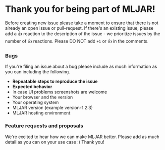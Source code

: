 
# Thank you for being part of MLJAR!

Before creating new issue please take a moment to ensure that there is not already an open issue or pull-request. If there's an existing issue, please add a :+1: reaction to the description of the issue - we prioritize issues by the number of :+1: reactions. Please DO NOT add `+1` or :+1: in the comments.

### Bugs
If you're filing an issue about a bug please include as much information
as you can including the following.

- **Repeatable steps to reproduce the issue**
- **Expected behavior**
- In case UI problems screenshots are welcome
- Your browser and the version
- Your operating system
- MLJAR version (example version-1.2.3)
- MLJAR hosting environment

### Feature requests and proposals

We're excited to hear how we can make MLJAR better. Please add as much detail as you can on your use case :) Thank you!
